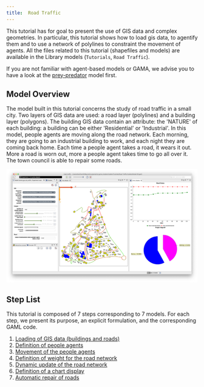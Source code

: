 ```yaml
---
title:  Road Traffic
---
```



This tutorial has for goal to present the use of GIS data and complex geometries. In particular, this tutorial shows how to load gis data, to agentify them and to use a network of polylines to constraint the movement of agents. All the files related to this tutorial (shapefiles and models) are available in the Library models (`Tutorials`, `Road Traffic`).

If you are not familiar with agent-based models or GAMA, we advise you to have a look at the [prey-predator](PredatorPrey) model first.


## Model Overview

The model built in this tutorial concerns the study of road traffic in a small city. Two layers of GIS data are used: a road layer (polylines) and a building layer (polygons). The building GIS data contain an attribute: the 'NATURE' of each building: a building can be either 'Residential' or 'Industrial'. In this model, people agents are moving along the road network. Each morning, they are going to an industrial building to work, and each night they are coming back home. Each time a people agent takes a road, it wears it out. More a road is worn out, more a people agent takes time to go all over it. The town council is able to repair some roads.


![Road traffic tutorial: a screenshot of the final state of the model.](/resources/images/tutorials/road_traffic.png)


## Step List

This tutorial is composed of 7 steps corresponding to 7 models. For each step, we present its purpose, an explicit formulation, and the corresponding GAML code.

1. [Loading of GIS data (buildings and roads)](RoadTrafficModel_step1)
1. [Definition of people agents](RoadTrafficModel_step2)
1. [Movement of the people agents](RoadTrafficModel_step3)
1. [Definition of weight for the road network](RoadTrafficModel_step4)
1. [Dynamic update of the road network](RoadTrafficModel_step5)
1. [Definition of a chart display](RoadTrafficModel_step6)
1. [Automatic repair of roads](RoadTrafficModel_step7)
